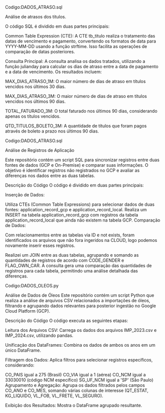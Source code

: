 Codigo:DADOS_ATRASO.sql

Análise de atrasos dos titulos.

O código SQL é dividido em duas partes principais:

Common Table Expression (CTE): A CTE tb_titulo realiza o tratamento das datas de vencimento e pagamento, convertendo os formatos de data para YYYY-MM-DD usando a função strftime. Isso facilita as operações de comparação de datas posteriores.

Consulta Principal: A consulta analisa os dados tratados, utilizando a função julianday para calcular os dias de atraso entre a data de pagamento e a data de vencimento. Os resultados incluem:

MAX_DIAS_ATRASO_1M: O maior número de dias de atraso em títulos vencidos nos últimos 30 dias.

MAX_DIAS_ATRASO_3M: O maior número de dias de atraso em títulos vencidos nos últimos 90 dias.

TOTAL_FATURADO_3M: O total faturado nos últimos 90 dias, considerando apenas os títulos vencidos.

QTD_TITULOS_BOLETO_3M: A quantidade de títulos que foram pagos através de boleto a prazo nos últimos 90 dias.

Codigo:DADOS_ATRASO.sql

Análise de Registros de Aplicação

Este repositório contém um script SQL para sincronizar registros entre duas fontes de dados (GCP e On-Premise) e comparar suas informações. O objetivo é identificar registros não registrados no GCP e avaliar as diferenças nos dados entre as duas tabelas.

Descrição do Código
O código é dividido em duas partes principais:

Inserção de Dados:

Utiliza CTEs (Common Table Expressions) para selecionar dados de duas fontes: application_record_gcp e application_record_local.
Realiza um INSERT na tabela application_record_gcp com registros da tabela application_record_local que ainda não existem na tabela GCP.
Comparação de Dados:

Com relacionamentos entre as tabelas via ID e not exists, foram identificados os arquivos que não fora ingeridos na CLOUD, logo podemos novamente inserir esses registros.

Realizei um JOIN entre as duas tabelas, agrupando e somando as quantidades de registros de acordo com CODE_GENDER e FLAG_OWN_CAR.
A consulta gera uma comparação das quantidades de registros para cada tabela, permitindo uma análise detalhada das diferenças.

Codigo:DADOS_OLEOS.py

Análise de Dados de Óleos
Este repositório contém um script Python que realiza a análise de arquivos CSV relacionados a importações de óleos, filtrando e agrupando dados relevantes para posterior ingestão no Google Cloud Platform (GCP).

Descrição do Código
O código executa as seguintes etapas:

Leitura dos Arquivos CSV: Carrega os dados dos arquivos IMP_2023.csv e IMP_2024.csv, utilizando pandas.

Unificação dos DataFrames: Combina os dados de ambos os anos em um único DataFrame.

Filtragem dos Dados: Aplica filtros para selecionar registros específicos, considerando:

CO_PAIS igual a 275 (Brasil)
CO_VIA igual a 1 (aérea)
CO_NCM igual a 33030010 (código NCM específico)
SG_UF_NCM igual a 'SP' (São Paulo)
Agrupamento e Agregação: Agrupa os dados filtrados pelos campos CO_ANO e CO_MES, somando várias colunas de interesse (QT_ESTAT, KG_LIQUIDO, VL_FOB, VL_FRETE, VL_SEGURO).

Exibição dos Resultados: Mostra o DataFrame agrupado resultante.

